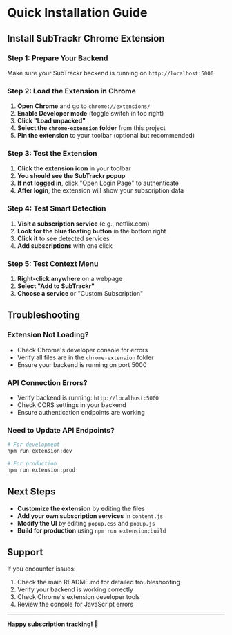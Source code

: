 # Quick Installation Guide

## Install SubTrackr Chrome Extension

### Step 1: Prepare Your Backend
Make sure your SubTrackr backend is running on `http://localhost:5000`

### Step 2: Load the Extension in Chrome

1. **Open Chrome** and go to `chrome://extensions/`
2. **Enable Developer mode** (toggle switch in top right)
3. **Click "Load unpacked"**
4. **Select the `chrome-extension` folder** from this project
5. **Pin the extension** to your toolbar (optional but recommended)

### Step 3: Test the Extension

1. **Click the extension icon** in your toolbar
2. **You should see the SubTrackr popup**
3. **If not logged in**, click "Open Login Page" to authenticate
4. **After login**, the extension will show your subscription data

### Step 4: Test Smart Detection

1. **Visit a subscription service** (e.g., netflix.com)
2. **Look for the blue floating button** in the bottom right
3. **Click it** to see detected services
4. **Add subscriptions** with one click

### Step 5: Test Context Menu

1. **Right-click anywhere** on a webpage
2. **Select "Add to SubTrackr"**
3. **Choose a service** or "Custom Subscription"

## Troubleshooting

### Extension Not Loading?
- Check Chrome's developer console for errors
- Verify all files are in the `chrome-extension` folder
- Ensure your backend is running on port 5000

### API Connection Errors?
- Verify backend is running: `http://localhost:5000`
- Check CORS settings in your backend
- Ensure authentication endpoints are working

### Need to Update API Endpoints?
```bash
# For development
npm run extension:dev

# For production
npm run extension:prod
```

## Next Steps

- **Customize the extension** by editing the files
- **Add your own subscription services** in `content.js`
- **Modify the UI** by editing `popup.css` and `popup.js`
- **Build for production** using `npm run extension:build`

## Support

If you encounter issues:
1. Check the main README.md for detailed troubleshooting
2. Verify your backend is working correctly
3. Check Chrome's extension developer tools
4. Review the console for JavaScript errors

---

**Happy subscription tracking! 🎉**

